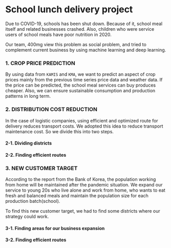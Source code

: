 # School lunch delivery project

Due to COVID-19, schools has been shut down. Because of it, school meal itself and related businesses crashed. Also, children who were service users of school meals have poor nutrition in 2020.

Our team, 400mg view this problem as social problem, and tried to complement current business by using machine learning and deep learning.

### 1. CROP PRICE PREDICTION
By using data from ```KAMIS``` and ```KMA```, we want to predict an aspect of crop prices mainly from the previous time series price data and weather data. If the price can be predicted, the school meal services can buy produces cheaper. Also, we can ensure sustainable consumption and production patterns in long term.

### 2. DISTRIBUTION COST REDUCTION
In the case of logistic companies, using efficient and optimized route for delivery reduces transport costs. We adopted this idea to reduce transport maintenance cost. So we divide this into two steps.

#### 2-1. Dividing districts

#### 2-2. Finding efficient routes

### 3. NEW CUSTOMER TARGET
According to the report from the Bank of Korea, the population working from home will be maintained after the pandemic situation. We expand our service to young 20s who live alone and work from home, who wants to eat fresh and balanced meals and maintain the population size for each production batch(school).

To find this new customer target, we had to find some districts where our strategy could work.

#### 3-1. Finding areas for our business expansion

#### 3-2. Finding efficient routes
